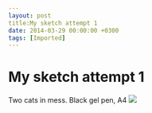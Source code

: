 ```yaml
---
layout: post
title:My sketch attempt 1
date: 2014-03-29 00:00:00 +0300
tags: [Imported]
---
```

# My sketch attempt 1

Two cats in mess. Black gel pen, A4 ![](https://31.media.tumblr.com/6e5d489d9b442214e463e0cb279ccee5/tumblr_inline_n3766gBJjR1qfp23s.jpg)